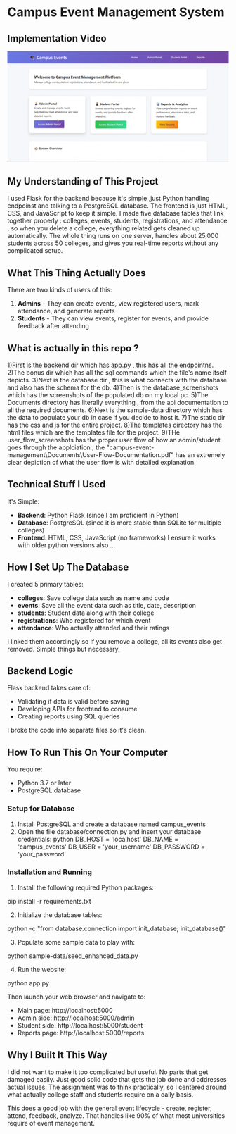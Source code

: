 # Campus Event Management System

## Implementation Video

[![Watch the video](https://raw.githubusercontent.com/jaya270304/event-webknot/master/thumbnail.png)](https://raw.githubusercontent.com/jaya270304/event-webknot/master/Implementation%20Video.mp4)


## My Understanding of This Project

I used Flask for the backend because it's simple ,just Python handling endpoinst and talking to a PostgreSQL database. The frontend is just HTML, CSS, and JavaScript to keep it simple. I made five database tables that link together properly : colleges, events, students, registrations, and attendance , so when you delete a college, everything related gets cleaned up automatically. The whole thing runs on one server, handles about 25,000 students across 50 colleges, and gives you real-time reports without any complicated setup.

## What This Thing Actually Does

There are two kinds of users of this:

1. **Admins** - They can create events, view registered users, mark attendance, and generate reports
2. **Students** - They can view events, register for events, and provide feedback after attending

## What is actually in this repo ?

1)First is the backend dir which has app.py , this has all the endpointns.
2)The bonus dir which has all the sql commands which the file's name itself depicts.
3)Next is the database dir , this is what connects with the database and also has the schema for the db.
4)Then is the database_screenshots which has the screenshots of the populated db on my local pc.
5)The Documents directory has literally everything , from the api documentation to all the required documents.
6)Next is the sample-data directory which has the data to populate your db in case if you decide to host it.
7)The static dir has the css and js for the entire project.
8)The templates directory has the html files which are the templates file for the project.
9)THe user_flow_screenshots has the proper user flow of how an admin/student goes through the applciation , the "campus-event-management\Documents\User-Flow-Documentation.pdf" has an extremely clear depiction of what the user flow is with detailed explanation.

## Technical Stuff I Used

It's Simple:
- **Backend**: Python Flask (since I am proficient in Python)
- **Database**: PostgreSQL (since it is more stable than SQLite for multiple colleges)
- **Frontend**: HTML, CSS, JavaScript (no frameworks)
I ensure it works with older python versions also ...

## How I Set Up The Database

I created 5 primary tables:
- **colleges**: Save college data such as name and code
- **events**: Save all the event data such as title, date, description
- **students**: Student data along with their college
- **registrations**: Who registered for which event
- **attendance**: Who actually attended and their ratings

I linked them accordingly so if you remove a college, all its events also get removed. Simple things but necessary.

## Backend Logic

Flask backend takes care of:
- Validating if data is valid before saving
- Developing APIs for frontend to consume
- Creating reports using SQL queries

I broke the code into separate files so it's clean.

## How To Run This On Your Computer

You require:
- Python 3.7 or later
- PostgreSQL database

### Setup for Database

1. Install PostgreSQL and create a database named campus_events
2. Open the file database/connection.py and insert your database credentials:
   python
   DB_HOST = 'localhost'
   DB_NAME = 'campus_events'
   DB_USER = 'your_username'
   DB_PASSWORD = 'your_password'
   

### Installation and Running

1. Install the following required Python packages:

pip install -r requirements.txt


2. Initialize the database tables:

python -c "from database.connection import init_database; init_database()"


3. Populate some sample data to play with:

python sample-data/seed_enhanced_data.py


4. Run the website:

python app.py


Then launch your web browser and navigate to:
- Main page: http://localhost:5000
- Admin side: http://localhost:5000/admin
- Student side: http://localhost:5000/student
- Reports page: http://localhost:5000/reports

## Why I Built It This Way

I did not want to make it too complicated but useful. No parts that get damaged easily. Just good solid code that gets the job done and addresses actual issues. The assignment was to think practically, so I centered around what actually college staff and students require on a daily basis.

This does a good job with the general event lifecycle - create, register, attend, feedback, analyze. That handles like 90% of what most universities require of event management.



